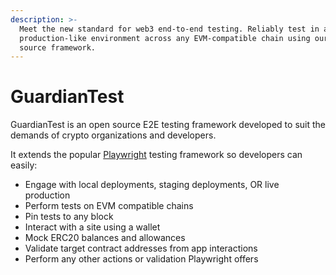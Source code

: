 ```yaml
---
description: >-
  Meet the new standard for web3 end-to-end testing. Reliably test in a
  production-like environment across any EVM-compatible chain using our open
  source framework.
---
```


# GuardianTest

GuardianTest is an open source E2E testing framework developed to suit the demands of crypto organizations and developers.

It extends the popular [Playwright](https://playwright.dev/) testing framework so developers can easily:

* Engage with local deployments, staging deployments, OR live production
* Perform tests on EVM compatible chains
* Pin tests to any block
* Interact with a site using a wallet
* Mock ERC20 balances and allowances
* Validate target contract addresses from app interactions
* Perform any other actions or validation Playwright offers

